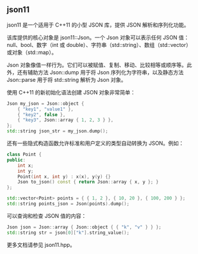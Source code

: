 json11
------

json11 是一个适用于 C++11 的小型 JSON 库，提供 JSON 解析和序列化功能。

该库提供的核心对象是 json11::Json。一个 Json 对象可以表示任何 JSON 值：null、bool、数字（int 或 double）、字符串（std::string）、数组（std::vector）或对象（std::map）。

Json 对象像值一样行为。它们可以被赋值、复制、移动、比较相等或顺序等。此外，还有辅助方法 Json::dump 用于将 Json 序列化为字符串，以及静态方法 Json::parse 用于将 std::string 解析为 Json 对象。

使用 C++11 的新初始化语法创建 JSON 对象非常简单：

```cpp
Json my_json = Json::object {
    { "key1", "value1" },
    { "key2", false },
    { "key3", Json::array { 1, 2, 3 } },
};
std::string json_str = my_json.dump();
```

还有一些隐式构造函数允许标准和用户定义的类型自动转换为 JSON。例如：

```cpp
class Point {
public:
    int x;
    int y;
    Point(int x, int y) : x(x), y(y) {}
    Json to_json() const { return Json::array { x, y }; }
};

std::vector<Point> points = { { 1, 2 }, { 10, 20 }, { 100, 200 } };
std::string points_json = Json(points).dump();
```

可以查询和检查 JSON 值的内容：

```cpp
Json json = Json::array { Json::object { { "k", "v" } } };
std::string str = json[0]["k"].string_value();
```

更多文档请参见 json11.hpp。
